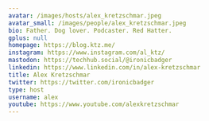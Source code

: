 ```yaml
---
avatar: /images/hosts/alex_kretzschmar.jpeg
avatar_small: /images/people/alex_kretzschmar.jpeg
bio: Father. Dog lover. Podcaster. Red Hatter.
gplus: null
homepage: https://blog.ktz.me/
instagram: https://www.instagram.com/al_ktz/
mastodon: https://techhub.social/@ironicbadger
linkedin: https://www.linkedin.com/in/alex-kretzschmar
title: Alex Kretzschmar
twitter: https://twitter.com/ironicbadger
type: host
username: alex
youtube: https://www.youtube.com/alexkretzschmar
---
```

